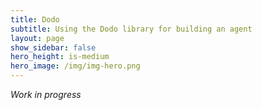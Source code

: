 ```yaml
---
title: Dodo
subtitle: Using the Dodo library for building an agent
layout: page
show_sidebar: false
hero_height: is-medium
hero_image: /img/img-hero.png
---
```


*Work in progress*